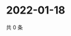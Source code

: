 # 2022-01-18

共 0 条

<!-- BEGIN WEIBO -->
<!-- 最后更新时间 Tue Jan 18 2022 06:09:18 GMT+0800 (China Standard Time) -->

<!-- END WEIBO -->
